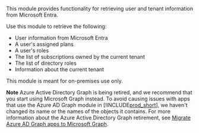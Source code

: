 This module provides functionality for retrieving user and tenant information from Microsoft Entra.

Use this module to retrieve the following:
- User information from Microsoft Entra
- A user's assigned plans
- A user's roles
- The list of subscriptions owned by the current tenant
- The list of directory roles 
- Information about the current tenant

This module is meant for on-premises use only.

**Note** 
Azure Active Directory Graph is being retired, and we recommend that you start using Microsoft Graph instead. To avoid causing issues with apps that use the Azure AD Graph module in [!INCLUDE[prod_short](../developer/includes/prod_short.md)], we haven't changed its name or the names of the objects it contains. For more information about the Azure Active Directory Graph retirement, see [Migrate Azure AD Graph apps to Microsoft Graph](/graph/migrate-azure-ad-graph-overview).

